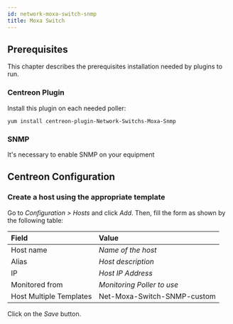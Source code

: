 ```yaml
---
id: network-moxa-switch-snmp
title: Moxa Switch
---
```


## Prerequisites

This chapter describes the prerequisites installation needed by plugins to run.

### Centreon Plugin

Install this plugin on each needed poller:

``` shell
yum install centreon-plugin-Network-Switchs-Moxa-Snmp
```

### SNMP

It's necessary to enable SNMP on your equipment

## Centreon Configuration

### Create a host using the appropriate template

Go to *Configuration \> Hosts* and click *Add*. Then, fill the form as shown by
the following table:

| Field                   | Value                       |
| :---------------------- | :-------------------------- |
| Host name               | *Name of the host*          |
| Alias                   | *Host description*          |
| IP                      | *Host IP Address*           |
| Monitored from          | *Monitoring Poller to use*  |
| Host Multiple Templates | Net-Moxa-Switch-SNMP-custom |

Click on the *Save* button.
